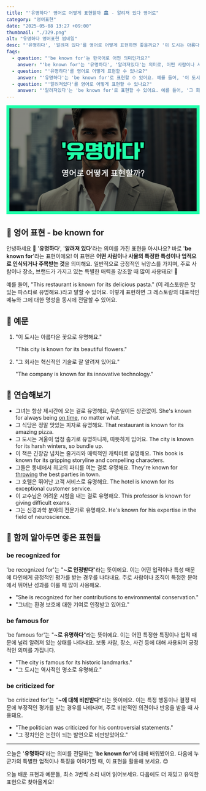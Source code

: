 ```yaml
---
title: "'유명하다' 영어로 어떻게 표현할까 🏛️ - 알려져 있다 영어로"
category: "영어표현"
date: "2025-05-08 13:27 +09:00"
thumbnail: "./329.png"
alt: "유명하다 영어표현 썸네일"
desc: "'유명하다', '알려져 있다'를 영어로 어떻게 표현하면 좋을까요? '이 도시는 아름다운 꽃으로 유명해요.', '그 회사는 혁신적인 기술로 잘 알려져 있어요.' 등을 영어로 표현하는 법을 배워봅시다. 다양한 예문을 통해서 연습하고 본인의 표현으로 만들어 보세요."
faqs:
  - question: "'be known for'는 한국어로 어떤 의미인가요?"
    answer: "'be known for'는 '유명하다', '알려져있다'는 의미로, 어떤 사람이나 사물의 특정한 특성이나 업적으로 인식되거나 주목받는 것을 나타내요."
  - question: "'유명하다'를 영어로 어떻게 표현할 수 있나요?"
    answer: "'유명하다'는 'be known for'로 표현할 수 있어요. 예를 들어, '이 도시는 아름다운 꽃으로 유명해요'는 'This city is known for its beautiful flowers'로 말할 수 있어요."
  - question: "'알려져있다'를 영어로 어떻게 표현할 수 있나요?"
    answer: "'알려져있다'는 'be known for'로 표현할 수 있어요. 예를 들어, '그 회사는 혁신적인 기술로 잘 알려져 있어요'는 'The company is known for its innovative technology'로 말할 수 있어요."
---
```


![근처에 영어표현 썸네일 이미지](./329.png)

## 🌟 영어 표현 - be known for

안녕하세요 👋 '**유명하다**', '**알려져 있다**'라는 의미를 가진 표현을 아시나요? 바로 '**be known for**'라는 표현이에요! 이 표현은 **어떤 사람이나 사물의 특정한 특성이나 업적으로 인식되거나 주목받는 것**을 의미해요. 일반적으로 긍정적인 뉘앙스를 가지며, 주로 사람이나 장소, 브랜드가 가지고 있는 특별한 매력을 강조할 때 많이 사용돼요! 🌟

예를 들어, "This restaurant is known for its delicious pasta." (이 레스토랑은 맛있는 파스타로 유명해요.)라고 말할 수 있어요. 이렇게 표현하면 그 레스토랑의 대표적인 메뉴와 그에 대한 명성을 동시에 전달할 수 있어요.

## 📖 예문

1. "이 도시는 아름다운 꽃으로 유명해요."

   "This city is known for its beautiful flowers."

2. "그 회사는 혁신적인 기술로 잘 알려져 있어요."

   "The company is known for its innovative technology."

## 💬 연습해보기

<ul data-interactive-list>
  <li data-interactive-item>
    <span data-toggler>그녀는 항상 제시간에 오는 걸로 유명해요, 무슨일이든 상관없이.</span>
    <span data-answer>She's known for always being <a href="/blog/vocab-1/043.on-time/">on time</a>, no matter what.</span>
  </li>
  <li data-interactive-item>
    <span data-toggler>그 식당은 정말 맛있는 피자로 유명해요.</span>
    <span data-answer>That restaurant is known for its amazing pizza.</span>
  </li>
  <li data-interactive-item>
    <span data-toggler>그 도시는 겨울이 엄청 춥기로 유명하니까, 따뜻하게 입어요.</span>
    <span data-answer>The city is known for its harsh winters, so bundle up.</span>
  </li>
  <li data-interactive-item>
    <span data-toggler>이 책은 긴장감 넘치는 줄거리와 매력적인 캐릭터로 유명해요.</span>
    <span data-answer>This book is known for its gripping storyline and compelling characters.</span>
  </li>
  <li data-interactive-item>
    <span data-toggler>그들은 동네에서 최고의 파티를 여는 걸로 유명해요.</span>
    <span data-answer>They're known for <a href="/blog/in-english/458.throw/">throwing</a> the best parties in town.</span>
  </li>
  <li data-interactive-item>
    <span data-toggler>그 호텔은 뛰어난 고객 서비스로 유명해요.</span>
    <span data-answer>The hotel is known for its exceptional customer service.</span>
  </li>
  <li data-interactive-item>
    <span data-toggler>이 교수님은 어려운 시험을 내는 걸로 유명해요.</span>
    <span data-answer>This professor is known for giving difficult exams.</span>
  </li>
  <li data-interactive-item>
    <span data-toggler>그는 신경과학 분야의 전문가로 유명해요.</span>
    <span data-answer>He's known for his expertise in the field of neuroscience.</span>
  </li>
</ul>

## 🤝 함께 알아두면 좋은 표현들

### be recognized for

'be recognized for'는 "**~로 인정받다**"라는 뜻이에요. 이는 어떤 업적이나 특성 때문에 타인에게 긍정적인 평가를 받는 경우를 나타내요. 주로 사람이나 조직이 특정한 분야에서 뛰어난 성과를 이룰 때 많이 사용해요.

- "She is recognized for her contributions to environmental conservation."
- "그녀는 환경 보호에 대한 기여로 인정받고 있어요."

### be famous for

'be famous for'는 "**~로 유명하다**"라는 뜻이에요. 이는 어떤 특정한 특징이나 업적 때문에 널리 알려져 있는 상태를 나타내요. 보통 사람, 장소, 사건 등에 대해 사용되며 긍정적인 의미를 가집니다.

- "The city is famous for its historic landmarks."
- "그 도시는 역사적인 명소로 유명해요."

### be criticized for

'be criticized for'는 "**~에 대해 비판받다**"라는 뜻이에요. 이는 특정 행동이나 결정 때문에 부정적인 평가를 받는 경우를 나타내며, 주로 비판적인 의견이나 반응을 받을 때 사용돼요.

- "The politician was criticized for his controversial statements."
- "그 정치인은 논란이 되는 발언으로 비판받았어요."

---

오늘은 '**유명하다**'라는 의미를 전달하는 '**be known for**'에 대해 배워봤어요. 다음에 누군가의 특별한 업적이나 특징을 이야기할 때, 이 표현을 활용해 보세요. 😊

오늘 배운 표현과 예문들, 최소 3번씩 소리 내어 읽어보세요. 다음에도 더 재밌고 유익한 표현으로 찾아올게요!

